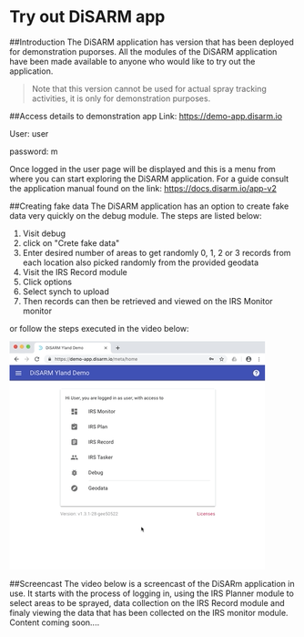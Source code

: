 # Try out DiSARM app

##Introduction 
The DiSARM application has version that has been deployed for demonstration puporses. All the modules of the DiSARM application have been made available to anyone who would like to try out the application. 
> Note that this version cannot be used for actual spray tracking activities, it is only for demonstration purposes. 

##Access details to demonstration app
Link: https://demo-app.disarm.io

User: user

password: m


Once logged in the user page will be displayed and this is a menu from where you can start exploring the DiSARM application. For a guide consult the application manual found on the link: https://docs.disarm.io/app-v2 

##Creating fake data
The DiSARM application has an option to create fake data very quickly on the debug module. The steps are listed below:
1. Visit debug
2. click on "Crete fake data"
3. Enter desired number of areas to get randomly 0, 1, 2 or 3 records from each location also picked randomly from the provided geodata
4. Visit the IRS Record module
5. Click options
6. Select synch to upload
7. Then records can then be retrieved and viewed on the IRS Monitor monitor  

or follow the steps executed in the video below:

![](../.gitbook/assets/quickrecords.gif)


##Screencast
The video below is a screencast of the DiSARm application in use. It starts with the process of logging in, using the IRS Planner module to select areas to be sprayed, data collection on the IRS Record module and finaly viewing the data that has been collected on the IRS monitor module. 
Content coming soon....



